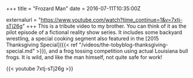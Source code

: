 +++
title = "Frozard Man"
date = 2016-07-11T10:35:00Z

externalurl = "https://www.youtube.com/watch?time_continue=1&v=7xtj-sTj26g"
+++
This is a tribute video to my brother. You can think of it as the pilot episode of a fictional reality show series. It includes some backyard wrestling, a special cooking segment also featured in the [2015 Thanksgiving Special]({{< ref "/videos/the-tobyblog-thanksgiving-special.md" >}}), and a frog tossing competition using actual Louisiana bull frogs. It is wild, and like the man himself, not quite safe for work!

{{< youtube 7xtj-sTj26g >}}